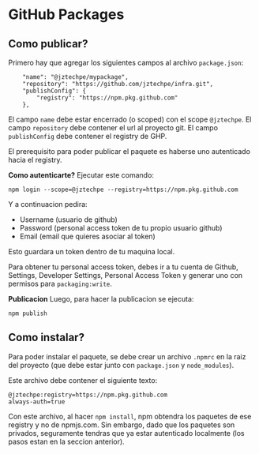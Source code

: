 # GitHub Packages

## Como publicar?
Primero hay que agregar los siguientes campos al archivo `package.json`:

```
    "name": "@jztechpe/mypackage",
    "repository": "https://github.com/jztechpe/infra.git",
    "publishConfig": {
        "registry": "https://npm.pkg.github.com"
    },

```

El campo `name` debe estar encerrado (o scoped) con el scope `@jztechpe`.
El campo `repository` debe contener el url al proyecto git.
El campo `publishConfig` debe contener el registry de GHP.

El prerequisito para poder publicar el paquete es haberse uno autenticado hacia el registry.

**Como autenticarte?**
Ejecutar este comando:
```
npm login --scope=@jztechpe --registry=https://npm.pkg.github.com
```

Y a continuacion pedira:
- Username (usuario de github)
- Password (personal access token de tu propio usuario github)
- Email (email que quieres asociar al token)

Esto guardara un token dentro de tu maquina local.

Para obtener tu personal access token, debes ir a tu cuenta de Github, Settings, Developer Settings, Personal Access Token y generar uno con permisos para `packaging:write`.

**Publicacion**
Luego, para hacer la publicacion se ejecuta:
```
npm publish
```

## Como instalar?
Para poder instalar el paquete, se debe crear un archivo `.npmrc` en la raiz del proyecto (que debe estar junto con `package.json` y `node_modules`).

Este archivo debe contener el siguiente texto:
```
@jztechpe:registry=https://npm.pkg.github.com
always-auth=true
```

Con este archivo, al hacer `npm install`, npm obtendra los paquetes de ese registry y no de npmjs.com. Sin embargo, dado que los paquetes son privados, seguramente tendras que ya estar autenticado localmente (los pasos estan en la seccion anterior).
